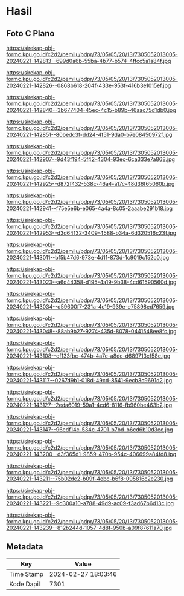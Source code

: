 # Hasil

## Foto C Plano

https://sirekap-obj-formc.kpu.go.id/c2d2/pemilu/pdpr/73/05/05/20/13/7305052013005-20240221-142813--699d0a6b-55ba-4b77-b574-4ffcc5a1a84f.jpg

https://sirekap-obj-formc.kpu.go.id/c2d2/pemilu/pdpr/73/05/05/20/13/7305052013005-20240221-142826--0868b618-204f-433e-953f-416b3e1015ef.jpg

https://sirekap-obj-formc.kpu.go.id/c2d2/pemilu/pdpr/73/05/05/20/13/7305052013005-20240221-142840--3b677404-45ec-4c15-b89b-46aac75d1db0.jpg

https://sirekap-obj-formc.kpu.go.id/c2d2/pemilu/pdpr/73/05/05/20/13/7305052013005-20240221-142851--80bedc3f-dd24-4f51-9da0-b7e08450972f.jpg

https://sirekap-obj-formc.kpu.go.id/c2d2/pemilu/pdpr/73/05/05/20/13/7305052013005-20240221-142907--9d43f194-5f42-4304-93ec-6ca333e7a868.jpg

https://sirekap-obj-formc.kpu.go.id/c2d2/pemilu/pdpr/73/05/05/20/13/7305052013005-20240221-142925--d872f432-538c-46a4-a17c-48d36f65060b.jpg

https://sirekap-obj-formc.kpu.go.id/c2d2/pemilu/pdpr/73/05/05/20/13/7305052013005-20240221-142941--f75e5e6b-e065-4a4a-8c05-2aaabe291b18.jpg

https://sirekap-obj-formc.kpu.go.id/c2d2/pemilu/pdpr/73/05/05/20/13/7305052013005-20240221-142953--d3d64132-3409-4588-b34a-6d320516c23f.jpg

https://sirekap-obj-formc.kpu.go.id/c2d2/pemilu/pdpr/73/05/05/20/13/7305052013005-20240221-143011--bf5b47d6-973e-4d11-873d-1c9019c152c0.jpg

https://sirekap-obj-formc.kpu.go.id/c2d2/pemilu/pdpr/73/05/05/20/13/7305052013005-20240221-143023--a6d44358-d195-4a19-9b38-4cd61590560d.jpg

https://sirekap-obj-formc.kpu.go.id/c2d2/pemilu/pdpr/73/05/05/20/13/7305052013005-20240221-143034--d59600f7-231a-4c19-939e-e75898ed7659.jpg

https://sirekap-obj-formc.kpu.go.id/c2d2/pemilu/pdpr/73/05/05/20/13/7305052013005-20240221-143048--88ab9b27-9274-435d-8078-0441548ee8fc.jpg

https://sirekap-obj-formc.kpu.go.id/c2d2/pemilu/pdpr/73/05/05/20/13/7305052013005-20240221-143108--ef133fbc-474b-4a7e-a8dc-d689713cf58e.jpg

https://sirekap-obj-formc.kpu.go.id/c2d2/pemilu/pdpr/73/05/05/20/13/7305052013005-20240221-143117--0267d9b1-018d-49cd-8541-9ecb3c9691d2.jpg

https://sirekap-obj-formc.kpu.go.id/c2d2/pemilu/pdpr/73/05/05/20/13/7305052013005-20240221-143127--2eda6019-59a1-4cd6-8116-fb960be463b2.jpg

https://sirekap-obj-formc.kpu.go.id/c2d2/pemilu/pdpr/73/05/05/20/13/7305052013005-20240221-143147--96edf14c-534c-4701-b7bd-b6cd6b10d3ec.jpg

https://sirekap-obj-formc.kpu.go.id/c2d2/pemilu/pdpr/73/05/05/20/13/7305052013005-20240221-143200--d3f365d1-9859-470b-954c-406699a84fd8.jpg

https://sirekap-obj-formc.kpu.go.id/c2d2/pemilu/pdpr/73/05/05/20/13/7305052013005-20240221-143211--75b02de2-b09f-4ebc-b6f8-095816c2e230.jpg

https://sirekap-obj-formc.kpu.go.id/c2d2/pemilu/pdpr/73/05/05/20/13/7305052013005-20240221-143221--9d300a10-a788-49d9-ac09-f3ad67b6d13c.jpg

https://sirekap-obj-formc.kpu.go.id/c2d2/pemilu/pdpr/73/05/05/20/13/7305052013005-20240221-143239--812b244d-1057-4d8f-950b-a09f87611a70.jpg


## Metadata

| Key        | Value               |
| ---------- | ------------------- |
| Time Stamp | 2024-02-27 18:03:46 |
| Kode Dapil | 7301                |



